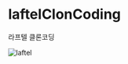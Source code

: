 # laftelClonCoding
라프텔 클론코딩

![laftel](https://user-images.githubusercontent.com/51771487/149713712-a1dd6604-de3e-424b-b674-5d688919999e.png)
